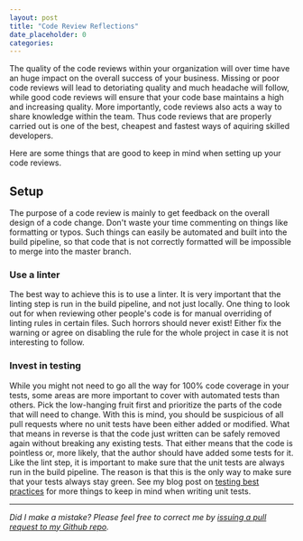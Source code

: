 ```yaml
---
layout: post
title: "Code Review Reflections"
date_placeholder: 0
categories: 
---
```


The quality of the code reviews within your organization will over time have an huge impact on the overall success of your business. Missing or poor code reviews will lead to detoriating quality and much headache will follow, while good code reviews will ensure that your code base maintains a high and increasing quality. More importantly, code reviews also acts a way to share knowledge within the team. Thus code reviews that are properly carried out is one of the best, cheapest and fastest ways of aquiring skilled developers.

Here are some things that are good to keep in mind when setting up your code reviews.

## Setup

The purpose of a code review is mainly to get feedback on the overall design of a code change. Don't waste your time commenting on things like formatting or typos. Such things can easily be automated and built into the build pipeline, so that code that is not correctly formatted will be impossible to merge into the master branch.

### Use a linter
The best way to achieve this is to use a linter. It is very important that the linting step is run in the build pipeline, and not just locally. One thing to look out for when reviewing other people's code is for manual overriding of linting rules in certain files. Such horrors should never exist! Either fix the warning or agree on disabling the rule for the whole project in case it is not interesting to follow.

### Invest in testing
While you might not need to go all the way for 100% code coverage in your tests, some areas are more important to cover with automated tests than others. Pick the low-hanging fruit first and prioritize the parts of the code that will need to change. With this is mind, you should be suspicious of all pull requests where no unit tests have been either added or modified. What that means in reverse is that the code just written can be safely removed again without breaking any existing tests. That either means that the code is pointless or, more likely, that the author should have added some tests for it. Like the lint step, it is important to make sure that the unit tests are always run in the build pipeline. The reason is that this is the only way to make sure that your tests always stay green. See my blog post on [testing best practices](https://sundin.github.io/testing/2019/08/07/testing-best-practices.html) for more things to keep in mind when writing unit tests.


---

*Did I make a mistake? Please feel free to correct me by [issuing a pull request to my Github repo](https://github.com/Sundin/sundin.github.io).*

